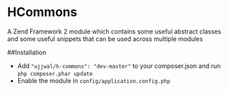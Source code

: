 HCommons
========

A Zend Framework 2 module which contains some useful abstract classes and some useful snippets that can be used across multiple modules

##Installation
* Add `"ujjwal/h-commons": "dev-master"` to your composer.json and run `php composer.phar update`
* Enable the module in `config/application.config.php`
